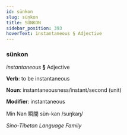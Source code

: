 ```yaml
---
id: sünkon
slug: sünkon
title: SÜNKON
sidebar_position: 393
hoverText: instantaneous § Adjective
---
```


### sünkon

*instantaneous* **§** Adjective

**Verb**: to be instantaneous

**Noun**: instantaneousness/instant/second (unit)

**Modifier**: instantaneous

Min Nan 瞬間 sùn-kan /suŋkaŋ/

*Sino-Tibetan Language Family*